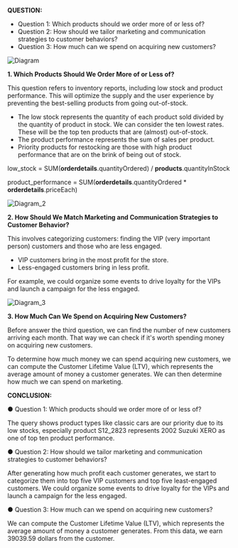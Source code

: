 **QUESTION:**

* Question 1: Which products should we order more of or less of?
* Question 2: How should we tailor marketing and communication strategies to customer behaviors?
* Question 3: How much can we spend on acquiring new customers?

![Diagram](https://user-images.githubusercontent.com/21137726/150624324-9d170437-1cf5-4873-84e0-202a1b5957c7.png)

**1. Which Products Should We Order More of or Less of?**
 
This question refers to inventory reports, including low stock and product performance. This will optimize the supply and the user experience by preventing the best-selling products from going out-of-stock.
 
* The low stock represents the quantity of each product sold divided by the quantity of product in stock. We can consider the ten lowest rates. These will be the top ten products that are (almost) out-of-stock.
* The product performance represents the sum of sales per product.
* Priority products for restocking are those with high product performance that are on the brink of being out of stock.
 
low_stock = SUM(**orderdetails**.quantityOrdered) / **products**.quantityInStock
 
product_performance = SUM(**orderdetails**.quantityOrdered * **orderdetails**.priceEach)

![Diagram_2](https://user-images.githubusercontent.com/21137726/150624370-aa57cfa4-ff10-47c9-b647-e731ea0f4805.png)

**2. How Should We Match Marketing and Communication Strategies to Customer Behavior?**

This involves categorizing customers: finding the VIP (very important person) customers and those who are less engaged.

* VIP customers bring in the most profit for the store.
* Less-engaged customers bring in less profit.

For example, we could organize some events to drive loyalty for the VIPs and launch a campaign for the less engaged.

![Diagram_3](https://user-images.githubusercontent.com/21137726/150624424-0c3e8814-7d9f-44e8-8687-0db7a107eb46.png)

**3. How Much Can We Spend on Acquiring New Customers?**

Before answer the third question, we can find the number of new customers arriving each month. That way we can check if it's worth spending money on acquiring new customers.

To determine how much money we can spend acquiring new customers, we can compute the Customer Lifetime Value (LTV), which represents the average amount of money a customer generates. We can then determine how much we can spend on marketing.

**CONCLUSION:**

●	Question 1: Which products should we order more of or less of?

The query shows product types like classic cars are our priority due to its low stocks, especially product S12_2823 represents 2002 Suzuki XERO as one of top ten product performance.

●	Question 2: How should we tailor marketing and communication strategies to customer behaviors?

After generating how much profit each customer generates, we start to categorize them into top five VIP customers and top five least-engaged customers. We could organize some events to drive loyalty for the VIPs and launch a campaign for the less engaged.

●	Question 3: How much can we spend on acquiring new customers?

We can compute the Customer Lifetime Value (LTV), which represents the average amount of money a customer generates. From this data, we earn 39039.59 dollars from the customer.
